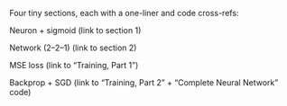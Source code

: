 Four tiny sections, each with a one-liner and code cross-refs:

Neuron + sigmoid (link to section 1)

Network (2–2–1) (link to section 2)

MSE loss (link to “Training, Part 1”)

Backprop + SGD (link to “Training, Part 2” + “Complete Neural Network” code)